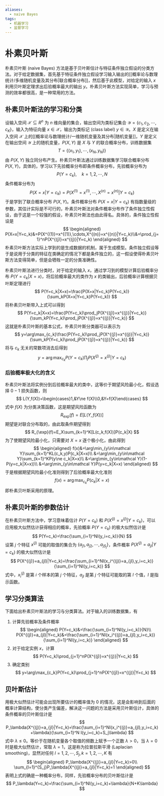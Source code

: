 ```yaml
---
aliases:
  - naive Bayes
tags:
  - 机器学习
  - 监督学习
---
```


# 朴素贝叶斯

朴素贝叶斯 (naive Bayes) 方法是基于贝叶斯估计与特征条件独立假设的分类方法。对于给定数据集，首先基于特征条件独立假设学习输入输出的[[概率论与数理统计/多维随机变量及其分布|联合概率分布]]，然后基于此模型，对给定的输入 $x$ 利用贝叶斯定理求出后验概率最大的输出 $y$。朴素贝叶斯方法实现简单，学习与预测的效率都很高，是一种常用的方法。

## 朴素贝叶斯法的学习和分类

设输入空间 $\mathcal X\subseteq R^n$ 为 $n$ 维向量的集合，输出空间为类标记集合 $\mathcal Y=\{c_1,c_2,\cdots,c_K\}$，输入为特征向量 $x\in\mathcal X$，输出为类标记 (class label) $y\in\mathcal Y$。$X$ 是定义在输入空间 $\mathcal X$ 上的[[概率论与数理统计/一维随机变量及其分布|随机变量]]，$Y$ 是定义在输出空间 $\mathcal Y$ 上的随机变量，$P(X,Y)$ 是 $X$ 与 $Y$ 的联合概率分布，训练数据集
$$
T=\{(x_1,y_1),\cdots,(x_N,y_N)\}
$$
由 $P(X,Y)$ 独立同分布产生。朴素贝叶斯法通过训练数据集学习联合概率分布 $P(X,Y)$，具体的，学习以下先验概率分布即条件概率分布，先验概率分布为
$$
P(Y=c_k),\quad k=1,2,\cdots,N
$$
条件概率分布为
$$
P(X=x|Y=c_k)=P(X^{(1)}=x^{(1)},\cdots,X^{(n)}=x^{(n)}|Y=c_k)
$$
于是学到了联合概率分布 $P(X,Y)$。条件概率分布 $P(X=x|Y=c_k)$ 有指数量级的参数，其估计实际是不可行的，朴素贝叶斯法对条件概率分布作了条件独立性假设，由于这是一个较强的假设，朴素贝叶斯法也由此得名。具体的，条件独立性假设是
$$
\begin{aligned}
P(X=x|Y=c_k)&=P(X^{(1)}=x^{(1)},\cdots,X^{(n)}=x^{(n)}|Y=c_k)\\&=\prod_{j=1}^nP(X^{(j)}=x^{(j)}|Y=c_k)
\end{aligned}
$$
朴素贝叶斯方法实际上学到的是生成数据的机制，属于生成模型。条件独立假设等于是说用于分类的特征在类确定的情况下都是条件独立的，这一假设使得朴素贝叶斯方法变得简单，但是会牺牲一定的分类准确性。

朴素贝叶斯法进行分类时，对于给定的输入 $x$，通过学习到的模型计算后验概率分布 $P(Y=c_k|X=x)$，将后验概率最大的类作为 $x$ 的类输出，后验概率计算根据贝叶斯定理进行
$$
P(Y=c_k|X=x)=\frac{P(X=x|Y=c_k)P(Y=c_k)}{\sum_kP(X=x|Y=c_k)P(Y=c_k)}
$$
将朴素贝叶斯带入上式可以得到
$$
P(Y=c_k|X=x)=\frac{P(Y=c_k)\prod_jP(X^{(j)}=x^{(j)}|Y=c_k)}{\sum_kP(Y=c_k)\prod_jP(X^{(j)}=x^{(j)}|Y=c_k)}
$$
这就是朴素贝叶斯的基本公式，朴素贝叶斯分类器可以表示为
$$
y=\arg\max_{c_k}\frac{P(Y=c_k)\prod_jP(X^{(j)}=x^{(j)}|Y=c_k)}{\sum_kP(Y=c_k)\prod_jP(X^{(j)}=x^{(j)}|Y=c_k)}
$$
将与 $c_k$ 无关的常数项消去后得到
$$
y=\arg\max_{c_k}P(Y=c_k)\prod_jP(X^{(j)}=x^{(j)}|Y=c_k)
$$

### 后验概率极大化的含义

朴素贝叶斯法将实例分到后验概率最大的类中，这等价于期望风险最小化，假设选择 $0-1$ 损失函数，则
$$
L(Y,f(X))=\begin{cases}1,&Y\ne f(X)\\0,&Y=f(X)\end{cases}
$$
式中 $f(X)$ 为分类决策函数，这是期望风险函数为
$$
R_{\exp}(f)=E[L(Y,f(X))]
$$
期望是对联合分布取的，由此取条件期望得到
$$
R_{\exp}(f)=E_X\sum_{k=1}^K[L(c_k,f(X))]P(c_k|X)
$$
为了使期望风险最小化，只需要对 $X=x$ 逐个极小化，由此得到
$$
\begin{aligned}
f(x)&=\arg\min_{y\in\mathcal Y}\sum_{k=1}^KL(c_k,y)P(c_k|X=x)\\
&=\arg\min_{y\in\mathcal Y}\sum_{k=1}^KP(y\ne c_k|X=x)\\
&=\arg\min_{y\in\mathcal Y}(1-P(y=c_k|X=x))\\
&=\arg\min_{y\in\mathcal Y}P(y=c_k|X=x)
\end{aligned}
$$
于是根据期望风险最小化准则得到了后验概率最大化准则
$$
f(x)=\arg\max_{c_k}P(c_k|X=x)
$$
即朴素贝叶斯采用的原理。

## 朴素贝叶斯的参数估计

在朴素贝叶斯方法中，学习意味着估计 $P(Y=c_k)$ 和 $P(X^{(j)}=x^{(j)}|Y=c_k)$，可以应用极大似然估计获得相应的概率，先验概率 $P(Y=c_k)$ 的极大似然估计是
$$
P(Y=c_k)=\frac{\sum_{i=1}^NI(y_i=c_k)}{N}
$$
设第 $j$ 个特征 $x^{(j)}$ 可能的取值的集合为 $\{a_{j1},a_{j2},\cdots,a_{jS_j}\}$，条件概率 $P(X^{(j)}=a_{jl}|Y=c_k)$ 的极大似然估计是
$$
P(X^{(j)}=a_{jl}|Y=c_k)=\frac{\sum_{i=1}^NI(x_i^{(j)}=a_{jl},y_i=c_k)}{\sum_{i=1}^NI(y_i=c_k)}
$$
式中，$x_i^{(j)}$ 是第 $i$ 个样本的第 $j$ 个特征，$a_{jl}$ 是第 $j$ 个特征可能取的第 $l$ 个值，$I$ 是指示函数。

## 学习分类算法

下面给出朴素贝叶斯法的学习与分类算法。对于输入的训练数据集，有
1. 计算先验概率及条件概率
   $$
   \begin{aligned}
P(Y=c_k)&=\frac{\sum_{i=1}^NI(y_i=c_k)}{N}\\
P(X^{(j)}=a_{jl}|Y=c_k)&=\frac{\sum_{i=1}^NI(x_i^{(j)}=a_{jl},y_i=c_k)}{\sum_{i=1}^NI(y_i=c_k)}
\end{aligned}
$$
2. 对于给定实例 $x$，计算
$$
P(Y=c_k)\prod_{j=1}^nP(X^{(j)}=x^{(j)}|Y=c_k)
$$
3. 确定类别
$$
y=\arg\max_{c_k}P(Y=c_k)\prod_{j=1}^nP(X^{(j)}=x^{(j)}|Y=c_k)
$$
## 贝叶斯估计

用极大似然估计可能会出现所要估计的概率值为 0 的情况，这是会影响到后面的概率计算结构，使分类产生偏差，解决这一问题的方法是采用贝叶斯估计，具体的条件概率的贝叶斯估计是
$$
P_\lambda(X^{(j)}=a_{jl}|Y=c_k)=\frac{\sum_{i=1}^NI(x_i^{(j)}=a_{jl},y_i=c_k)+\lambda}{\sum_{i=1}^N I(y_i=c_k)+S_j\lambda}
$$
式中 $\lambda\leqslant0$。等价于在随机变量各个取值的频数上赋予一个正数 $\lambda>0$，当 $\lambda=0$ 时是极大似然估计，常取 $\lambda=1$，这是称为拉普拉斯平滑 (Laplacian smoothing)，显然对任何 $l=1,2,\cdots,S_j,k=1,2,\cdots,K$ 有
$$
\begin{aligned}
P_\lambda(X^{(j)}=a_{jl}|Y=c_k)>0\\
\sum_{l=1}^{S_j}P_\lambda(X^{(j)}=a_{jl}|Y=c_k)=1
\end{aligned}
$$
表明上式的确是一种概率分布，同样，先验概率分布的贝叶斯估计是
$$
P_\lambda(Y=c_k)=\frac{\sum_{i=1}^NI(y_i=c_k)+\lambda}{N+K\lambda}
$$
